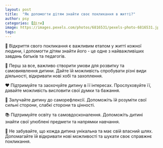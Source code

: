 ```yaml
---
layout: post
title:  "Як допомогти дітям знайти своє покликання в житті?"
author: psy
categories: [Діти]
image: https://images.pexels.com/photos/6816531/pexels-photo-6816531.jpeg?auto=compress&cs=tinysrgb&fit=crop&h=627&w=1200
tags: 
---
```


🌟 Відкриття свого покликання є важливим етапом у житті кожної людини, і допомогти дітям знайти його - це одне з найважливіших завдань батьків та педагогів. 

🧠 Перш за все, важливо створити умови для розвитку та самовиявлення дитини. Дайте їй можливість спробувати різні види діяльності, відкривати нові хобі та захоплення. 

❤️ Підтримуйте та заохочуйте дитину в її інтересах. Прослуховуйте її, давайте можливість висловити свої думки та бажання. 

🌿 Залучайте дитину до саморефлексії. Допоможіть їй розуміти свої сильні сторони, слабкі сторони та цінності. 

📚 Підтримуйте освіту та самовдосконалення. Допоможіть дитині знайти свої улюблені предмети та напрямки навчання. 

🌈 Не забувайте, що кожда дитина унікальна та має свій власний шлях. Допомагайте їй відкривати нові можливості та шукати своє справжнє покликання.


